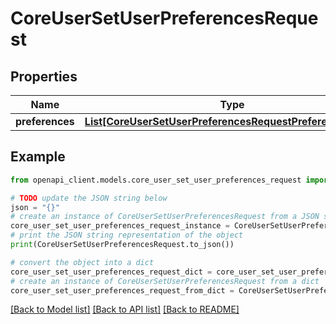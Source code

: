 # CoreUserSetUserPreferencesRequest


## Properties

Name | Type | Description | Notes
------------ | ------------- | ------------- | -------------
**preferences** | [**List[CoreUserSetUserPreferencesRequestPreferencesInner]**](CoreUserSetUserPreferencesRequestPreferencesInner.md) |  | 

## Example

```python
from openapi_client.models.core_user_set_user_preferences_request import CoreUserSetUserPreferencesRequest

# TODO update the JSON string below
json = "{}"
# create an instance of CoreUserSetUserPreferencesRequest from a JSON string
core_user_set_user_preferences_request_instance = CoreUserSetUserPreferencesRequest.from_json(json)
# print the JSON string representation of the object
print(CoreUserSetUserPreferencesRequest.to_json())

# convert the object into a dict
core_user_set_user_preferences_request_dict = core_user_set_user_preferences_request_instance.to_dict()
# create an instance of CoreUserSetUserPreferencesRequest from a dict
core_user_set_user_preferences_request_from_dict = CoreUserSetUserPreferencesRequest.from_dict(core_user_set_user_preferences_request_dict)
```
[[Back to Model list]](../README.md#documentation-for-models) [[Back to API list]](../README.md#documentation-for-api-endpoints) [[Back to README]](../README.md)



